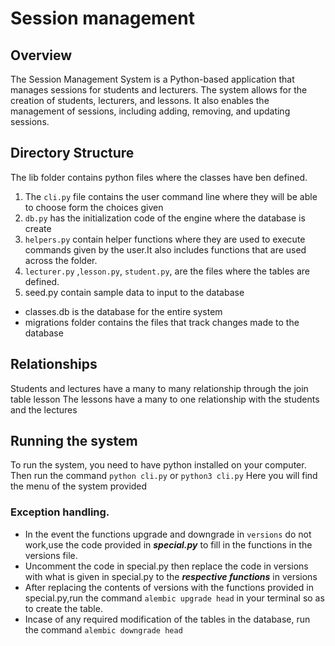 # Session management

## Overview


The Session Management System is a Python-based application that manages sessions for students and lecturers. The system allows for the creation of students, lecturers, and lessons.
It also enables the management of sessions, including adding, removing, and updating sessions.

## Directory Structure

The lib folder contains python files where the classes have ben defined.

1. The `cli.py` file contains the user command line where they will be able to choose form the choices given
2. `db.py` has the initialization code of the engine where the database is create
3. `helpers.py` contain helper functions where they are used to execute commands given by the user.It also includes functions that are used across the folder.
4. `lecturer.py` ,`lesson.py`, `student.py`, are the files where the tables are defined.
5. seed.py contain sample data to input to the database

 - classes.db is the database for the entire system
 - migrations folder contains the files that track changes made to the database

## Relationships

Students and lectures have a many to many relationship through the join table lesson
The lessons have a many to one relationship with the students and the lectures

## Running the system

To run the system, you need to have python installed on your computer.
Then run the command `python cli.py` or `python3 cli.py`
Here you will find the menu of the system provided

### Exception handling.

- In the event the functions upgrade and downgrade in `versions` do not work,use the code provided in ***special.py*** to fill in the functions in the versions file.
- Uncomment the code in special.py then replace the code in versions with what is given in special.py to the ***respective functions*** in versions
- After replacing the contents of versions with the functions provided in special.py,run the command `alembic upgrade head` in your terminal so as to create the table.
- Incase of any required modification of the tables in the database, run the command `alembic downgrade head`
